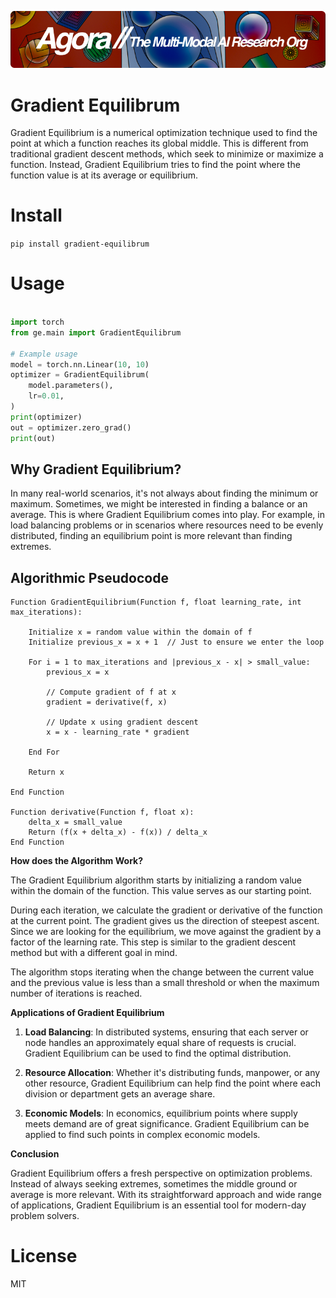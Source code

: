 [![Multi-Modality](agorabanner.png)](https://discord.gg/qUtxnK2NMf)

# Gradient Equilibrum
Gradient Equilibrium is a numerical optimization technique used to find the point at which a function reaches its global middle. This is different from traditional gradient descent methods, which seek to minimize or maximize a function. Instead, Gradient Equilibrium tries to find the point where the function value is at its average or equilibrium.


# Install
`pip install gradient-equilibrum`

# Usage
```python

import torch
from ge.main import GradientEquilibrum

# Example usage
model = torch.nn.Linear(10, 10)
optimizer = GradientEquilibrum(
    model.parameters(),
    lr=0.01,
)
print(optimizer)
out = optimizer.zero_grad()
print(out)
```

## **Why Gradient Equilibrium?**

In many real-world scenarios, it's not always about finding the minimum or maximum. Sometimes, we might be interested in finding a balance or an average. This is where Gradient Equilibrium comes into play. For example, in load balancing problems or in scenarios where resources need to be evenly distributed, finding an equilibrium point is more relevant than finding extremes.

## **Algorithmic Pseudocode**

```
Function GradientEquilibrium(Function f, float learning_rate, int max_iterations):

    Initialize x = random value within the domain of f
    Initialize previous_x = x + 1  // Just to ensure we enter the loop

    For i = 1 to max_iterations and |previous_x - x| > small_value:
        previous_x = x
        
        // Compute gradient of f at x
        gradient = derivative(f, x)
        
        // Update x using gradient descent
        x = x - learning_rate * gradient

    End For

    Return x

End Function

Function derivative(Function f, float x):
    delta_x = small_value
    Return (f(x + delta_x) - f(x)) / delta_x
End Function
```


**How does the Algorithm Work?**

The Gradient Equilibrium algorithm starts by initializing a random value within the domain of the function. This value serves as our starting point. 

During each iteration, we calculate the gradient or derivative of the function at the current point. The gradient gives us the direction of steepest ascent. Since we are looking for the equilibrium, we move against the gradient by a factor of the learning rate. This step is similar to the gradient descent method but with a different goal in mind.

The algorithm stops iterating when the change between the current value and the previous value is less than a small threshold or when the maximum number of iterations is reached.

**Applications of Gradient Equilibrium**

1. **Load Balancing**: In distributed systems, ensuring that each server or node handles an approximately equal share of requests is crucial. Gradient Equilibrium can be used to find the optimal distribution.

2. **Resource Allocation**: Whether it's distributing funds, manpower, or any other resource, Gradient Equilibrium can help find the point where each division or department gets an average share.

3. **Economic Models**: In economics, equilibrium points where supply meets demand are of great significance. Gradient Equilibrium can be applied to find such points in complex economic models.

**Conclusion**

Gradient Equilibrium offers a fresh perspective on optimization problems. Instead of always seeking extremes, sometimes the middle ground or average is more relevant. With its straightforward approach and wide range of applications, Gradient Equilibrium is an essential tool for modern-day problem solvers.


# License 
MIT

